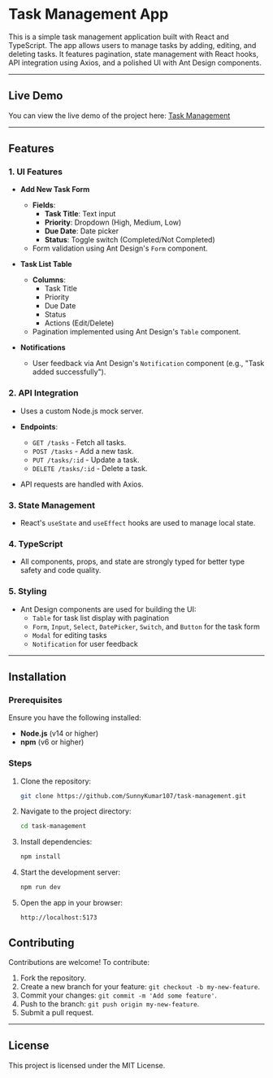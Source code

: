 # Task Management App

This is a simple task management application built with React and TypeScript. The app allows users to manage tasks by adding, editing, and deleting tasks. It features pagination, state management with React hooks, API integration using Axios, and a polished UI with Ant Design components.

---

## Live Demo

You can view the live demo of the project here: [Task Management](https://task-management-seven-sage.vercel.app/)

---

## Features

### 1. UI Features

- **Add New Task Form**

  - **Fields**:
    - **Task Title**: Text input
    - **Priority**: Dropdown (High, Medium, Low)
    - **Due Date**: Date picker
    - **Status**: Toggle switch (Completed/Not Completed)
  - Form validation using Ant Design's `Form` component.

- **Task List Table**

  - **Columns**:
    - Task Title
    - Priority
    - Due Date
    - Status
    - Actions (Edit/Delete)
  - Pagination implemented using Ant Design's `Table` component.

- **Notifications**
  - User feedback via Ant Design's `Notification` component (e.g., "Task added successfully").

### 2. API Integration

- Uses a custom Node.js mock server.
- **Endpoints**:

  - `GET /tasks` - Fetch all tasks.
  - `POST /tasks` - Add a new task.
  - `PUT /tasks/:id` - Update a task.
  - `DELETE /tasks/:id` - Delete a task.

- API requests are handled with Axios.

### 3. State Management

- React's `useState` and `useEffect` hooks are used to manage local state.

### 4. TypeScript

- All components, props, and state are strongly typed for better type safety and code quality.

### 5. Styling

- Ant Design components are used for building the UI:
  - `Table` for task list display with pagination
  - `Form`, `Input`, `Select`, `DatePicker`, `Switch`, and `Button` for the task form
  - `Modal` for editing tasks
  - `Notification` for user feedback

---

## Installation

### Prerequisites

Ensure you have the following installed:

- **Node.js** (v14 or higher)
- **npm** (v6 or higher)

### Steps

1. Clone the repository:

   ```bash
   git clone https://github.com/SunnyKumar107/task-management.git
   ```

2. Navigate to the project directory:

   ```bash
   cd task-management
   ```

3. Install dependencies:

   ```bash
   npm install
   ```

4. Start the development server:

   ```bash
   npm run dev
   ```

5. Open the app in your browser:
   ```
   http://localhost:5173
   ```

## Contributing

Contributions are welcome! To contribute:

1. Fork the repository.
2. Create a new branch for your feature: `git checkout -b my-new-feature`.
3. Commit your changes: `git commit -m 'Add some feature'`.
4. Push to the branch: `git push origin my-new-feature`.
5. Submit a pull request.

---

## License

This project is licensed under the MIT License.
